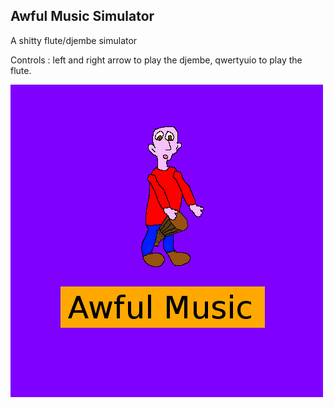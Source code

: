 ## Awful Music Simulator

A shitty flute/djembe simulator 

Controls : 
left and right arrow to play the djembe, qwertyuio to play the flute.

![logo](https://raw.githubusercontent.com/baptistepouget/AwfulMusicSimulator/master/AwfulMusic.png)

